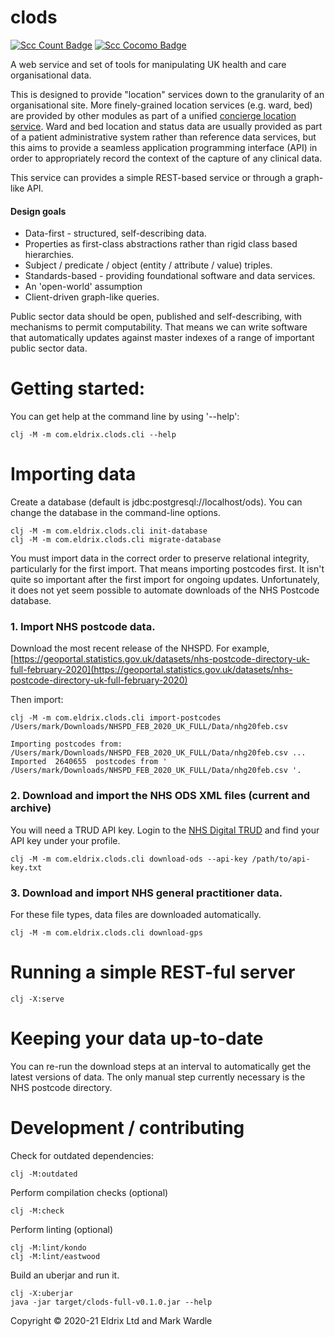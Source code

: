 # clods

[![Scc Count Badge](https://sloc.xyz/github/wardle/clods)](https://github.com/wardle/clods/)
[![Scc Cocomo Badge](https://sloc.xyz/github/wardle/clods?category=cocomo&avg-wage=100000)](https://github.com/wardle/clods/)

A web service and set of tools for manipulating UK health and care organisational data.

This is designed to provide "location" services down to the granularity of an organisational site.
More finely-grained location services (e.g. ward, bed) are provided by other modules
as part of a unified [concierge location service](https://github.com/wardle/concierge). 
Ward and bed location and status data are usually provided as part of a patient administrative system rather than reference data services, but
this aims to provide a seamless application programming interface (API) in order to 
appropriately record the context of the capture of any clinical data.

This service can provides a simple REST-based service or through a graph-like API. 

#### Design goals

- Data-first - structured, self-describing data.
- Properties as first-class abstractions rather than rigid class based 
  hierarchies. 
- Subject / predicate / object (entity / attribute / value) triples.
- Standards-based - providing foundational software and data services.
- An 'open-world' assumption 
- Client-driven graph-like queries.

Public sector data should be open, published and self-describing, with
mechanisms to permit computability. That means we can write software that
automatically updates against master indexes of a range of important 
public sector data. 

# Getting started: 

You can get help at the command line by using '--help':

```shell
clj -M -m com.eldrix.clods.cli --help 
```

# Importing data

Create a database (default is jdbc:postgresql://localhost/ods).
You can change the database in the command-line options.

```shell
clj -M -m com.eldrix.clods.cli init-database
clj -M -m com.eldrix.clods.cli migrate-database
```

You must import data in the correct order to preserve
relational integrity, particularly for the first import. 
That means importing postcodes first. 
It isn't quite so important after the first import for ongoing updates.
Unfortunately, it does not yet seem possible to automate 
downloads of the NHS Postcode database.

### 1. Import NHS postcode data.

Download the most recent release of the NHSPD. 
For example, [https://geoportal.statistics.gov.uk/datasets/nhs-postcode-directory-uk-full-february-2020](https://geoportal.statistics.gov.uk/datasets/nhs-postcode-directory-uk-full-february-2020)

Then import: 

```shell
clj -M -m com.eldrix.clods.cli import-postcodes /Users/mark/Downloads/NHSPD_FEB_2020_UK_FULL/Data/nhg20feb.csv
```

```text
Importing postcodes from: /Users/mark/Downloads/NHSPD_FEB_2020_UK_FULL/Data/nhg20feb.csv ...
Imported  2640655  postcodes from ' /Users/mark/Downloads/NHSPD_FEB_2020_UK_FULL/Data/nhg20feb.csv '.
```

### 2. Download and import the NHS ODS XML files (current and archive)

You will need a TRUD API key. Login to the [NHS Digital TRUD](https://isd.digital.nhs.uk/) and find your API key under your profile. 

```shell
clj -M -m com.eldrix.clods.cli download-ods --api-key /path/to/api-key.txt
```

### 3. Download and import NHS general practitioner data. 

For these file types, data files are downloaded automatically.

```shell
clj -M -m com.eldrix.clods.cli download-gps
```


# Running a simple REST-ful server

```test
clj -X:serve
```

# Keeping your data up-to-date

You can re-run the download steps at an interval to automatically get the latest versions of data.
The only manual step currently necessary is the NHS postcode directory.

# Development / contributing

Check for outdated dependencies:

```shell
clj -M:outdated
```

Perform compilation checks (optional)

```shell
clj -M:check
```

Perform linting (optional)

```shell 
clj -M:lint/kondo
clj -M:lint/eastwood
```

Build an uberjar and run it.

```shell
clj -X:uberjar
java -jar target/clods-full-v0.1.0.jar --help
```

Copyright © 2020-21 Eldrix Ltd and Mark Wardle
